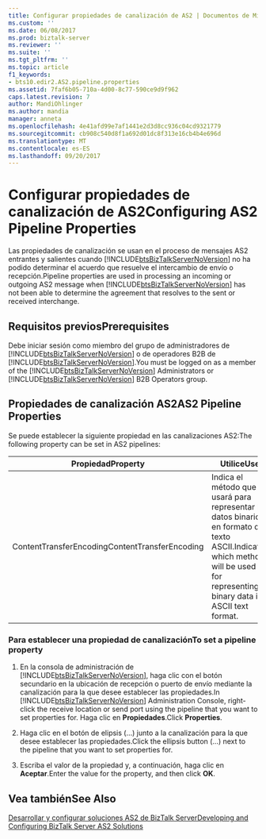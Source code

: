 ```yaml
---
title: Configurar propiedades de canalización de AS2 | Documentos de Microsoft
ms.custom: ''
ms.date: 06/08/2017
ms.prod: biztalk-server
ms.reviewer: ''
ms.suite: ''
ms.tgt_pltfrm: ''
ms.topic: article
f1_keywords:
- bts10.edir2.AS2.pipeline.properties
ms.assetid: 7faf6b05-710a-4d00-8c77-590ce9d9f962
caps.latest.revision: 7
author: MandiOhlinger
ms.author: mandia
manager: anneta
ms.openlocfilehash: 4e41afd99e7af1441e2d3d8cc936c04cd9321779
ms.sourcegitcommit: cb908c540d8f1a692d01dc8f313e16cb4b4e696d
ms.translationtype: MT
ms.contentlocale: es-ES
ms.lasthandoff: 09/20/2017
---
```

# <a name="configuring-as2-pipeline-properties"></a><span data-ttu-id="3d00a-102">Configurar propiedades de canalización de AS2</span><span class="sxs-lookup"><span data-stu-id="3d00a-102">Configuring AS2 Pipeline Properties</span></span>
<span data-ttu-id="3d00a-103">Las propiedades de canalización se usan en el proceso de mensajes AS2 entrantes y salientes cuando [!INCLUDE[btsBizTalkServerNoVersion](../includes/btsbiztalkservernoversion-md.md)] no ha podido determinar el acuerdo que resuelve el intercambio de envío o recepción.</span><span class="sxs-lookup"><span data-stu-id="3d00a-103">Pipeline properties are used in processing an incoming or outgoing AS2 message when [!INCLUDE[btsBizTalkServerNoVersion](../includes/btsbiztalkservernoversion-md.md)] has not been able to determine the agreement that resolves to the sent or received interchange.</span></span>  
  
## <a name="prerequisites"></a><span data-ttu-id="3d00a-104">Requisitos previos</span><span class="sxs-lookup"><span data-stu-id="3d00a-104">Prerequisites</span></span>  
 <span data-ttu-id="3d00a-105">Debe iniciar sesión como miembro del grupo de administradores de [!INCLUDE[btsBizTalkServerNoVersion](../includes/btsbiztalkservernoversion-md.md)] o de operadores B2B de [!INCLUDE[btsBizTalkServerNoVersion](../includes/btsbiztalkservernoversion-md.md)].</span><span class="sxs-lookup"><span data-stu-id="3d00a-105">You must be logged on as a member of the [!INCLUDE[btsBizTalkServerNoVersion](../includes/btsbiztalkservernoversion-md.md)] Administrators or [!INCLUDE[btsBizTalkServerNoVersion](../includes/btsbiztalkservernoversion-md.md)] B2B Operators group.</span></span>  
  
## <a name="as2-pipeline-properties"></a><span data-ttu-id="3d00a-106">Propiedades de canalización AS2</span><span class="sxs-lookup"><span data-stu-id="3d00a-106">AS2 Pipeline Properties</span></span>  
 <span data-ttu-id="3d00a-107">Se puede establecer la siguiente propiedad en las canalizaciones AS2:</span><span class="sxs-lookup"><span data-stu-id="3d00a-107">The following property can be set in AS2 pipelines:</span></span>  
  
|<span data-ttu-id="3d00a-108">Propiedad</span><span class="sxs-lookup"><span data-stu-id="3d00a-108">Property</span></span>|<span data-ttu-id="3d00a-109">Utilice</span><span class="sxs-lookup"><span data-stu-id="3d00a-109">Use</span></span>|<span data-ttu-id="3d00a-110">Valores</span><span class="sxs-lookup"><span data-stu-id="3d00a-110">Values</span></span>|<span data-ttu-id="3d00a-111">Canalización/Fase</span><span class="sxs-lookup"><span data-stu-id="3d00a-111">Pipeline/Stage</span></span>|  
|--------------|---------|------------|---------------------|  
|<span data-ttu-id="3d00a-112">ContentTransferEncoding</span><span class="sxs-lookup"><span data-stu-id="3d00a-112">ContentTransferEncoding</span></span>|<span data-ttu-id="3d00a-113">Indica el método que se usará para representar los datos binarios en formato de texto ASCII.</span><span class="sxs-lookup"><span data-stu-id="3d00a-113">Indicates which method will be used for representing binary data in ASCII text format.</span></span>|<span data-ttu-id="3d00a-114">8 bits (predeterminado)</span><span class="sxs-lookup"><span data-stu-id="3d00a-114">8bit (default)</span></span><br /><br /> <span data-ttu-id="3d00a-115">7 bits</span><span class="sxs-lookup"><span data-stu-id="3d00a-115">7bit</span></span><br /><br /> <span data-ttu-id="3d00a-116">8 bits</span><span class="sxs-lookup"><span data-stu-id="3d00a-116">8bit</span></span>|<span data-ttu-id="3d00a-117">AS2EdiSend/Encode</span><span class="sxs-lookup"><span data-stu-id="3d00a-117">AS2EdiSend/Encode</span></span><br /><br /> <span data-ttu-id="3d00a-118">AS2Send/Encode</span><span class="sxs-lookup"><span data-stu-id="3d00a-118">AS2Send/Encode</span></span>|  
  
### <a name="to-set-a-pipeline-property"></a><span data-ttu-id="3d00a-119">Para establecer una propiedad de canalización</span><span class="sxs-lookup"><span data-stu-id="3d00a-119">To set a pipeline property</span></span>  
  
1.  <span data-ttu-id="3d00a-120">En la consola de administración de [!INCLUDE[btsBizTalkServerNoVersion](../includes/btsbiztalkservernoversion-md.md)], haga clic con el botón secundario en la ubicación de recepción o puerto de envío mediante la canalización para la que desee establecer las propiedades.</span><span class="sxs-lookup"><span data-stu-id="3d00a-120">In [!INCLUDE[btsBizTalkServerNoVersion](../includes/btsbiztalkservernoversion-md.md)] Administration Console, right-click the receive location or send port using the pipeline that you want to set properties for.</span></span> <span data-ttu-id="3d00a-121">Haga clic en **Propiedades**.</span><span class="sxs-lookup"><span data-stu-id="3d00a-121">Click **Properties**.</span></span>  
  
2.  <span data-ttu-id="3d00a-122">Haga clic en el botón de elipsis (…) junto a la canalización para la que desee establecer las propiedades.</span><span class="sxs-lookup"><span data-stu-id="3d00a-122">Click the ellipsis button (…) next to the pipeline that you want to set properties for.</span></span>  
  
3.  <span data-ttu-id="3d00a-123">Escriba el valor de la propiedad y, a continuación, haga clic en **Aceptar**.</span><span class="sxs-lookup"><span data-stu-id="3d00a-123">Enter the value for the property, and then click **OK**.</span></span>  
  
## <a name="see-also"></a><span data-ttu-id="3d00a-124">Vea también</span><span class="sxs-lookup"><span data-stu-id="3d00a-124">See Also</span></span>  
 [<span data-ttu-id="3d00a-125">Desarrollar y configurar soluciones AS2 de BizTalk Server</span><span class="sxs-lookup"><span data-stu-id="3d00a-125">Developing and Configuring BizTalk Server AS2 Solutions</span></span>](../core/developing-and-configuring-biztalk-server-as2-solutions.md)